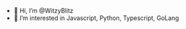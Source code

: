 - 👋 Hi, I’m @WitzyBlitz
- 👀 I’m interested in Javascript, Python, Typescript, GoLang

<!---
WitzyBlitz/WitzyBlitz is a ✨ special ✨ repository because its `README.md` (this file) appears on your GitHub profile.
You can click the Preview link to take a look at your changes.
--->
